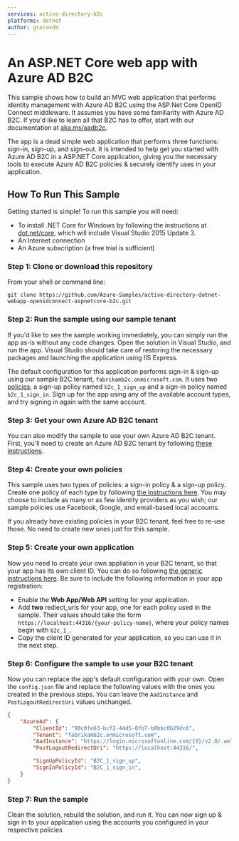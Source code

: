```yaml
---
services: active-directory-b2c
platforms: dotnet
author: gsacavdm
---
```


# An ASP.NET Core web app with Azure AD B2C 
This sample shows how to build an MVC web application that performs identity management with Azure AD B2C using the ASP.Net Core OpenID Connect middleware.  It assumes you have some familiarity with Azure AD B2C.  If you'd like to learn all that B2C has to offer, start with our documentation at [aka.ms/aadb2c](http://aka.ms/aadb2c). 

The app is a dead simple web application that performs three functions: sign-in, sign-up, and sign-out.  It is intended to help get you started with Azure AD B2C in a ASP.NET Core application, giving you the necessary tools to execute Azure AD B2C policies & securely identify uses in your application.  

## How To Run This Sample

Getting started is simple! To run this sample you will need:

- To install .NET Core for Windows by following the instructions at [dot.net/core](http://dot.net/core), which will include Visual Studio 2015 Update 3.
- An Internet connection
- An Azure subscription (a free trial is sufficient)

### Step 1:  Clone or download this repository

From your shell or command line:

`git clone https://github.com/Azure-Samples/active-directory-dotnet-webapp-openidconnect-aspnetcore-b2c.git`

### Step 2: Run the sample using our sample tenant

If you'd like to see the sample working immediately, you can simply run the app as-is without any code changes.  Open the solution in Visual Studio, and run the app.  Visual Studio should take care of restoring the necessary packages and launching the application using IIS Express.

The default configuration for this application performs sign-in & sign-up using our sample B2C tenant, `fabrikamb2c.onmicrosoft.com`.  It uses two [policies](https://azure.microsoft.com/documentation/articles/active-directory-b2c-reference-policies); a sign-up policy named `b2c_1_sign_up` and a sign-in policy named `b2c_1_sign_in`.  Sign up for the app using any of the available account types, and try signing in again with the same account.

### Step 3: Get your own Azure AD B2C tenant

You can also modify the sample to use your own Azure AD B2C tenant.  First, you'll need to create an Azure AD B2C tenant by following [these instructions](https://azure.microsoft.com/documentation/articles/active-directory-b2c-get-started).

### Step 4: Create your own policies

This sample uses two types of policies: a sign-in policy & a sign-up policy.  Create one policy of each type by following [the instructions here](https://azure.microsoft.com/documentation/articles/active-directory-b2c-reference-policies).  You may choose to include as many or as few identity providers as you wish; our sample policies use Facebook, Google, and email-based local accounts.

If you already have existing policies in your B2C tenant, feel free to re-use those.  No need to create new ones just for this sample.

### Step 5: Create your own application

Now you need to create your own appliation in your B2C tenant, so that your app has its own client ID.  You can do so following [the generic instructions here](https://azure.microsoft.com/documentation/articles/active-directory-b2c-app-registration).  Be sure to include the following information in your app registration:

- Enable the **Web App/Web API** setting for your application.
- Add **two** rediect_uris for your app, one for each policy used in the sample.  Their values should take the form `https://localhost:44316/{your-policy-name}`, where your policy names begin with `b2c_1_`.
- Copy the client ID generated for your application, so you can use it in the next step.

### Step 6: Configure the sample to use your B2C tenant

Now you can replace the app's default configuration with your own.  Open the `config.json` file and replace the following values with the ones you created in the previous steps.  You can leave the `AadInstance` and `PostLogoutRedirectUri` values unchanged.

```json
{
    "AzureAd": {
        "ClientId": "90c0fe63-bcf2-44d5-8fb7-b8bbc0b29dc6",
        "Tenant": "fabrikamb2c.onmicrosoft.com",
        "AadInstance": "https://login.microsoftonline.com/{0}/v2.0/.well-known/openid-configuration?p={1}", // This is the public instance of Azure AD
        "PostLogoutRedirectUri": "https://localhost:44316/",

        "SignUpPolicyId": "B2C_1_sign_up",
        "SignInPolicyId": "B2C_1_sign_in",
    }
}
```

### Step 7:  Run the sample

Clean the solution, rebuild the solution, and run it.  You can now sign up & sign in to your application using the accounts you configured in your respective policies
